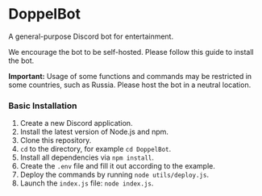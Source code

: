 # DoppelBot

A general-purpose Discord bot for entertainment.

We encourage the bot to be self-hosted. Please follow this guide to install the bot.

**Important:** Usage of some functions and commands may be restricted in some countries, such as Russia. Please host the bot in a neutral location.

### Basic Installation

1. Create a new Discord application.
2. Install the latest version of Node.js and npm.
3. Clone this repository.
4. `cd` to the directory, for example `cd DoppelBot`.
5. Install all dependencies via `npm install`.
6. Create the `.env` file and fill it out according to the example.
7. Deploy the commands by running `node utils/deploy.js`.
8. Launch the `index.js` file: `node index.js`.